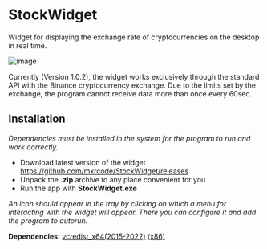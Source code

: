 # StockWidget
Widget for displaying the exchange rate of cryptocurrencies on the desktop in real time.

![image](https://user-images.githubusercontent.com/123785508/216552189-b3a4a869-1763-4f12-bafb-c4320ef70531.png)

Currently (Version 1.0.2), the widget works exclusively through the standard API with the Binance cryptocurrency exchange. Due to the limits set by the exchange, the program cannot receive data more than once every 60sec.

## Installation

*Dependencies must be installed in the system for the program to run and work correctly.*

- Download latest version of the widget https://github.com/mxrcode/StockWidget/releases
- Unpack the **.zip** archive to any place convenient for you
- Run the app with **StockWidget.exe**

*An icon should appear in the tray by clicking on which a menu for interacting with the widget will appear. There you can configure it and add the program to autorun.*

**Dependencies:** [vcredist_x64(2015-2022)](https://aka.ms/vs/17/release/vc_redist.x64.exe) [(x86)](https://aka.ms/vs/17/release/vc_redist.x86.exe) 
